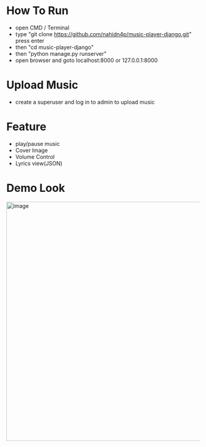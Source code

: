# How To Run

- open CMD / Terminal
- type "git clone https://github.com/nahidn4p/music-player-django.git" press enter
- then "cd music-player-django"
- then "python manage.py runserver"
- open browser and goto localhost:8000 or 127.0.0.1:8000

# Upload Music
- create a superuser and log in to admin to upload music

# Feature
- play/pause music
- Cover Image
- Volume Control
- Lyrics view(JSON)

# Demo Look

  <img width="1050" height="624" alt="image" src="https://github.com/user-attachments/assets/44167f1c-62c7-4abc-b87b-8cb76b77032a" />
